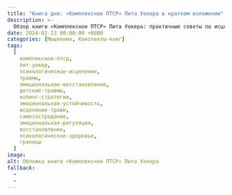```yaml
---
title: "Книга дня: «Комплексное ПТСР» Пита Уокера в кратком изложении"
description: >-
  Обзор книги «Комплексное ПТСР» Пита Уокера: практичные советы по исцелению от травм и восстановлению. Начните путь к эмоциональному здоровью!
date: 2024-02-23 00:00:00 +0800
categories: [Мышление, Конспекты-книг]
tags:
  [
    комплексное-птср,
    пит-уокер,
    психологическое-исцеление,
    травмы,
    эмоциональное-восстановление,
    детские-травмы,
    копинг-стратегии,
    эмоциональная-устойчивость,
    исцеление-травм,
    самосострадание,
    эмоциональная-регуляция,
    восстановление,
    психологическое-здоровье,
    границы
  ]
image: 
alt: Обложка книги «Комплексное ПТСР» Пита Уокера
fallback:
  - 
  - 
---
```


